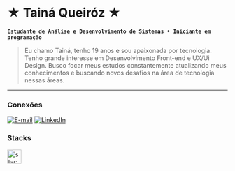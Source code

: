 # ★ Tainá Queiróz ★

**`Estudante de Análise e Desenvolvimento de Sistemas • Iniciante em programação`**

>Eu chamo Tainá, tenho 19 anos e sou apaixonada por tecnologia. Tenho grande interesse em Desenvolvimento Front-end e UX/Ui Design. Busco focar meus estudos constantemente atualizando meus conhecimentos e buscando novos desafios na área de tecnologia nessas áreas. 
  
---
<div>
<h3>Conexões </h3>

[![E-mail](https://img.shields.io/badge/-Email-000?style=for-the-badge&logo=microsoft-outlook&logoColor=c75b5bcolor:FFF)](mailto:tainaqueiroz.orc@gmail.com@gmail.com)
[![LinkedIn](https://img.shields.io/badge/-LinkedIn-000?style=for-the-badge&logo=linkedin&logoColor=c75b5bcolor:FFF)](https://www.linkedin.com/in/taiqrz/)
</div>

<h3>Stacks</h3>

<div>
      <a href="https://skillicons.dev">
        <img src="https://skillicons.dev/icons?i=html,css,js,py,git,vscode,figma" alt="stacks" height="32">
      </a>
    </div>
  
